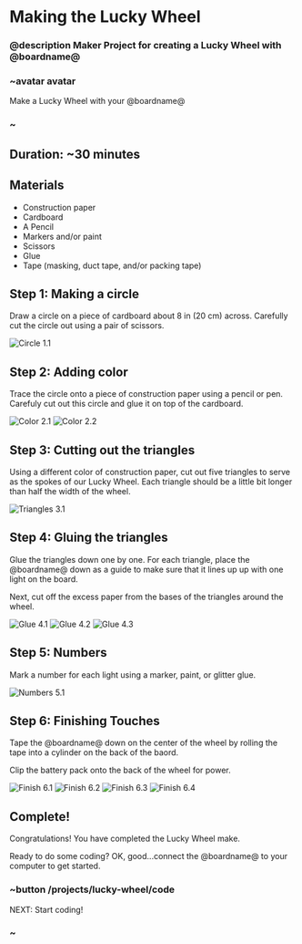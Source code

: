 # Making the Lucky Wheel
### @description Maker Project for creating a Lucky Wheel with @boardname@

### ~avatar avatar

Make a Lucky Wheel with your @boardname@

### ~

## Duration: ~30 minutes

## Materials
  * Construction paper
  * Cardboard
  * A Pencil
  * Markers and/or paint
  * Scissors
  * Glue
  * Tape (masking, duct tape, and/or packing tape)

## Step 1: Making a circle

Draw a circle on a piece of cardboard about 8 in (20 cm) across. Carefully cut the circle out using a pair of scissors.

![Circle 1.1](/static/cp/projects/lucky-wheel/step1.1.jpg)

## Step 2: Adding color

Trace the circle onto a piece of construction paper using a pencil or pen. Carefuly cut out this circle and glue it on top of the cardboard.

![Color 2.1](/static/cp/projects/lucky-wheel/step2.1.jpg)
![Color 2.2](/static/cp/projects/lucky-wheel/step2.2.jpg)

## Step 3: Cutting out the triangles

Using a different color of construction paper, cut out five triangles to serve as the spokes of our Lucky Wheel.
Each triangle should be a little bit longer than half the width of the wheel.

![Triangles 3.1](/static/cp/projects/lucky-wheel/step3.1.jpg)

## Step 4: Gluing the triangles

Glue the triangles down one by one. For each triangle, place the @boardname@ down as a guide to make sure that it lines up up with one light on the board.

Next, cut off the excess paper from the bases of the triangles around the wheel.

![Glue 4.1](/static/cp/projects/lucky-wheel/step4.1.jpg)
![Glue 4.2](/static/cp/projects/lucky-wheel/step4.2.jpg)
![Glue 4.3](/static/cp/projects/lucky-wheel/step4.3.jpg)

## Step 5: Numbers

Mark a number for each light using a marker, paint, or glitter glue.

![Numbers 5.1](/static/cp/projects/lucky-wheel/step5.1.jpg)

## Step 6: Finishing Touches

Tape the @boardname@ down on the center of the wheel by rolling the tape into a cylinder on the back of the baord.

Clip the battery pack onto the back of the wheel for power.

![Finish 6.1](/static/cp/projects/lucky-wheel/step6.1.jpg)
![Finish 6.2](/static/cp/projects/lucky-wheel/step6.2.jpg)
![Finish 6.3](/static/cp/projects/lucky-wheel/step6.3.jpg)
![Finish 6.4](/static/cp/projects/lucky-wheel/step6.4.jpg)

## Complete!

Congratulations! You have completed the Lucky Wheel make.

Ready to do some coding? OK, good...connect the @boardname@ to your computer to get started.

### ~button /projects/lucky-wheel/code
NEXT: Start coding!
### ~

